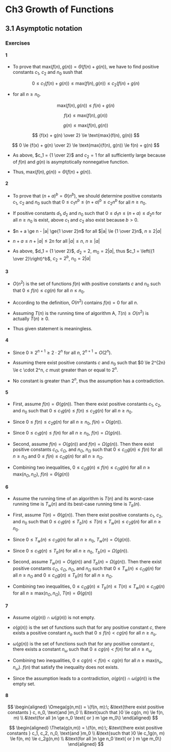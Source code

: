 # Ch3 Growth of Functions

## 3.1 Asymptotic notation

### Exercises

#### 1

- To prove that $\text{max}(f(n), g(n)) = \Theta(f(n) + g(n))$, we have to find positive constants $c_1$, $c_2$ and $n_0$ sush that

$$
0 \le c_1(f(n) + g(n)) \le \text{max}(f(n), g(n)) \le c_2(f(n) + g(n)
$$

- for all $n \ge n_0$.

$$
\text{max}(f(n), g(n)) \le f(n) + g(n)
$$

$$
f(x) \le \text{max}(f(n), g(n))
$$

$$
g(n) \le \text{max}(f(n), g(n))
$$

$$
{f(x) + g(n) \over 2} \le \text{max}(f(n), g(n))
$$

$$
0 \le {f(x) + g(n) \over 2} \le \text{max}(f(n), g(n)) \le f(n) + g(n)
$$

- As above, $c_1 = {1 \over 2}$ and $c_2 = 1$ for all sufficiently large because of $f(n)$ and $g(n)$ is asymptotically nonnegative function.

- Thus, $\text{max}(f(n), g(n)) = \Theta(f(n) + g(n))$.

#### 2

- To prove that $(n + a)^b = \Theta(n^b)$, we should determine positive constants $c_1$, $c_2$ and $n_0$ such that $0 \le c_1n^b \le (n + a)^b \le c_2n^b$ for all $n \ge n_0$.

- If positive constants $d_1, d_2$ and $n_0$ such that $0 \le d_1n \le (n + a) \le d_2n$ for all $n \ge n_0$ is exist, above $c_1$ and $c_2$ also exist because $b > 0$.

- $n + a \ge n - |a| \ge{1 \over 2}n$ for all $|a| \le {1 \over 2}n$, $n \ge 2|a|$

- $n + a \le n + |a| \le 2n$ for all $|a| \le n$, $n \ge |a|$

- As above, $d_1 = {1 \over 2}$, $d_2 = 2$, $m_0 = 2|a|$, thus $c_1 = \left({1 \over 2}\right)^b$, $c_2 = 2^b$, $n_0 = 2|a|$

#### 3

- $O(n^2)$ is the set of functions $f(n)$ with positive constants $c$ and $n_0$ such that $0 \le f(n) \le cg(n)$ for all $n \le n_0$.

- According to the definition, $O(n^2)$ contains $f(n) = 0$ for all $n$.

- Assuming $T(n)$ is the running time of algorithm A, $T(n) \ge O(n^2)$ is actually $T(n) \ge 0$.

- Thus given statement is meaningless.

#### 4

- Since $0 \ge 2^{n+1} \ge 2 \cdot 2^n$ for all $n$, $2^{n+1} = O(2^n)$.

- Assuming there exist positive constants $c$ and $n_0$ such that $0 \le 2^{2n} \le c \cdot 2^n, $c$ must greater than or equal to $2^n$.

- No constant is greater than $2^n$, thus the assumption has a contradiction.

#### 5

- First, assume $f(n) = \Theta(g(n))$. Then there exist positive constants $c_1$, $c_2$, and $n_0$ such that $0 \le c_1g(n) \le f(n) \le c_2g(n)$ for all $n \ge n_0$.

- Since $0 \le f(n) \le c_2g(n)$ for all $n \ge n_0$, $f(n) = O(g(n))$.

- Since $0 \le c_1g(n) \le f(n)$ for all $n \ge n_0$, $f(n) = \Omega(g(n))$.

- Second, assume $f(n) = O(g(n))$ and $f(n) = \Omega(g(n))$. Then there exist positive constants $c_O$, $c_\Omega$, and $n_O$, $n_\Omega$ such that $0 \le c_\Omega g(n) \le f(n)$ for all $n \ge n_O$ and $0 \le f(n) \le c_Og(n)$ for all $n \ge n_\Omega$.

- Combining two inequalities, $0 \le c_\Omega g(n) \le f(n) \le c_Og(n)$ for all $n \ge \text{max}(n_O, n_\Omega)$, $f(n) = \Theta(g(n))$

#### 6

- Assume the running time of an algorithm is $T(n)$ and its worst-case running time is $T_w(n)$ and its best-case running time is $T_b(n)$.

- First, assume $T(n) = \Theta(g(n))$. Then there exist positive constants $c_1$, $c_2$, and $n_0$ such that $0 \le c_1g(n) \le T_b(n) \le T(n) \le T_w(n) \le c_2g(n)$ for all $n \ge n_0$.

- Since $0 \le T_w(n) \le c_2g(n)$ for all $n \ge n_0$, $T_w(n) = O(g(n))$.

- Since $0 \le c_1g(n) \le T_b(n)$ for all $n \ge n_0$, $T_b(n) = \Omega(g(n))$.

- Second, assume $T_w(n) = O(g(n))$ and $T_b(n) = \Omega(g(n))$. Then there exist positive constants $c_O$, $c_\Omega$, $n_O$, and $n_\Omega$ such that $0 \le T_w(n) \le c_Og(n)$ for all $n \ge n_O$ and $0 \le c_\Omega g(n) \le T_b(n)$ for all $n \ge n_\Omega$.

- Combining two inequalities, $0 \le c_\Omega g(n) \le T_b(n) \le T(n) \le T_w(n) \le c_Og(n)$ for all $n \ge \text{max}(n_O, n_\Omega)$, $T(n) = \Theta(g(n))$

#### 7

- Assume $o(g(n)) \cap \omega(g(n))$ is not empty.

- $o(g(n))$ is the set of functions such that for any positive constant $c$, there exists a positive constant $n_o$ such that $0 \le f(n) < cg(n)$ for all $n \ge n_o$.

- $\omega(g(n))$ is the set of functions such that for any positive constant $c$, there exists a constant $n_\omega$ such that $0 \le c g(n) < f(n)$ for all $n \ge n_\omega$

- Combining two inequalities, $0 \le c g(n) < f(n) < cg(n)$ for all $n \ge \text{max}(n_o, n_\omega)$. $f(n)$ that satisfy the inequality does not exists.

- Since the assumption leads to a contradiction, $o(g(n)) \cap \omega(g(n))$ is the empty set.

#### 8

$$
\begin{aligned}
\Omega(g(n,m)) = \{f(n, m):\; &\text{there exist positive constants } c, n_0, \text{and }m_0 \\
&\text{such that }0 \le cg(n, m) \le f(n, m) \\
&\text{for all }n \ge n_0 \text{ or } m \ge m_0\}
\end{aligned}
$$

$$
\begin{aligned}
\Theta(g(n,m)) = \{f(n, m):\; &\text{there exist positive constants } c_1, c_2, n_0, \text{and }m_0 \\
&\text{such that }0 \le c_1g(n, m) \le f(n, m) \le c_2g(n,m) \\
&\text{for all }n \ge n_0 \text{ or } m \ge m_0\}
\end{aligned}
$$
